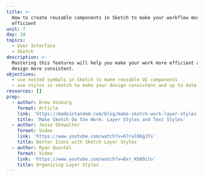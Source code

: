```yaml
---
title: >-
  How to create reusable components in Sketch to make your workflow more
  efficient
unit: 7
day: 10
topics:
  - User Interface
  - Sketch
description: >-
  Mastering this features will help you make your work more efficient and your
  design more consistent.
objectives:
  - use nested symbols in Sketch to make reusable UI components
  - use styles in sketch to make your design consistent and up to date
resources: []
prep:
  - author: Drew Vosburg
    format: Article
    link: 'https://madeintandem.com/blog/make-sketch-work-layer-styles-text-styles/'
    title: 'Make Sketch Do the Work: Layer Styles and Text Styles'
  - author: Jesse Showalter
    format: Video
    link: 'https://www.youtube.com/watch?v=67ralD6gJTs'
    title: Better Icons with Sketch Layer Styles
  - author: Ryan Quintal
    format: Video
    link: 'https://www.youtube.com/watch?v=Bxr_Kb09ito'
    title: Organizing Layer Styles
---
```


